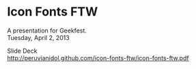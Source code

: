 Icon Fonts FTW
==============

A presentation for Geekfest.  
Tuesday, April 2, 2013

Slide Deck  
http://peruvianidol.github.com/icon-fonts-ftw/icon-fonts-ftw.pdf
